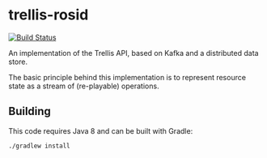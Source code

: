 # trellis-rosid

[![Build Status](https://travis-ci.org/trellis-ldp/trellis-rosid.png?branch=master)](https://travis-ci.org/trellis-ldp/trellis-rosid)

An implementation of the Trellis API, based on Kafka and a distributed data store.

The basic principle behind this implementation is to represent resource state as a stream of (re-playable) operations.

## Building

This code requires Java 8 and can be built with Gradle:

    ./gradlew install
